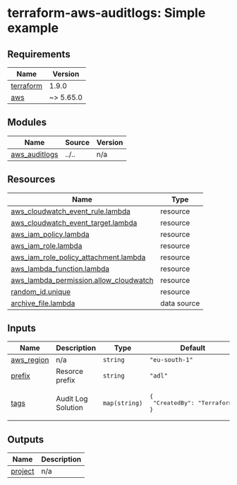 # terraform-aws-auditlogs: Simple example



<!-- BEGINNING OF PRE-COMMIT-TERRAFORM DOCS HOOK -->
## Requirements

| Name | Version |
|------|---------|
| <a name="requirement_terraform"></a> [terraform](#requirement\_terraform) | 1.9.0 |
| <a name="requirement_aws"></a> [aws](#requirement\_aws) | ~> 5.65.0 |

## Modules

| Name | Source | Version |
|------|--------|---------|
| <a name="module_aws_auditlogs"></a> [aws\_auditlogs](#module\_aws\_auditlogs) | ../.. | n/a |

## Resources

| Name | Type |
|------|------|
| [aws_cloudwatch_event_rule.lambda](https://registry.terraform.io/providers/hashicorp/aws/latest/docs/resources/cloudwatch_event_rule) | resource |
| [aws_cloudwatch_event_target.lambda](https://registry.terraform.io/providers/hashicorp/aws/latest/docs/resources/cloudwatch_event_target) | resource |
| [aws_iam_policy.lambda](https://registry.terraform.io/providers/hashicorp/aws/latest/docs/resources/iam_policy) | resource |
| [aws_iam_role.lambda](https://registry.terraform.io/providers/hashicorp/aws/latest/docs/resources/iam_role) | resource |
| [aws_iam_role_policy_attachment.lambda](https://registry.terraform.io/providers/hashicorp/aws/latest/docs/resources/iam_role_policy_attachment) | resource |
| [aws_lambda_function.lambda](https://registry.terraform.io/providers/hashicorp/aws/latest/docs/resources/lambda_function) | resource |
| [aws_lambda_permission.allow_cloudwatch](https://registry.terraform.io/providers/hashicorp/aws/latest/docs/resources/lambda_permission) | resource |
| [random_id.unique](https://registry.terraform.io/providers/hashicorp/random/latest/docs/resources/id) | resource |
| [archive_file.lambda](https://registry.terraform.io/providers/hashicorp/archive/latest/docs/data-sources/file) | data source |

## Inputs

| Name | Description | Type | Default | Required |
|------|-------------|------|---------|:--------:|
| <a name="input_aws_region"></a> [aws\_region](#input\_aws\_region) | n/a | `string` | `"eu-south-1"` | no |
| <a name="input_prefix"></a> [prefix](#input\_prefix) | Resorce prefix | `string` | `"adl"` | no |
| <a name="input_tags"></a> [tags](#input\_tags) | Audit Log Solution | `map(string)` | <pre>{<br/>  "CreatedBy": "Terraform"<br/>}</pre> | no |

## Outputs

| Name | Description |
|------|-------------|
| <a name="output_project"></a> [project](#output\_project) | n/a |
<!-- END OF PRE-COMMIT-TERRAFORM DOCS HOOK -->
